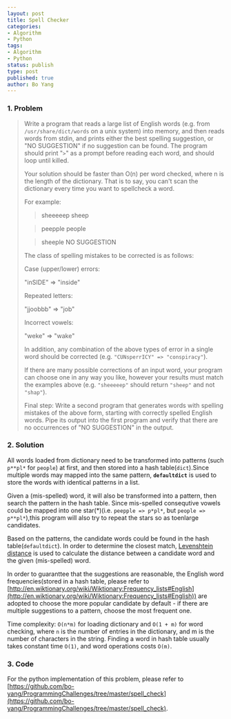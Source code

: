 ```yaml
---
layout: post
title: Spell Checker
categories: 
- Algorithm
- Python
tags:
- Algorithm
- Python
status: publish
type: post
published: true
author: Bo Yang
---
```


### 1. Problem

>Write a program that reads a large list of English words (e.g. from `/usr/share/dict/words` on a unix system) into memory, and then reads words from stdin, and prints either the best spelling suggestion, or "NO SUGGESTION" if no suggestion can be found. The program should print "`>`" as a prompt before reading each word, and should loop until killed.
>
>Your solution should be faster than O(n) per word checked, where n is the length of the dictionary. That is to say, you can't scan the dictionary every time you want to spellcheck a word.
>
>For example:
>
>	>sheeeeep
>	sheep
>
>	>peepple
>	people
>
>	>sheeple
>	NO SUGGESTION
> 
>The class of spelling mistakes to be corrected is as follows:
>
>Case (upper/lower) errors:
>
>	"inSIDE" => "inside"
>
>Repeated letters:
>
>	"jjoobbb" => "job"
>
>Incorrect vowels:
>
>	"weke" => "wake"
>
>In addition, any combination of the above types of error in a single word should be corrected (e.g. `"CUNsperrICY" => "conspiracy"`).
>
>If there are many possible corrections of an input word, your program can choose one in any way you like, however your results must match the examples above (e.g. `"sheeeeep"` should return `"sheep"` and not `"shap"`).
>
>Final step: Write a second program that generates words with spelling mistakes of the above form, starting with correctly spelled English words. Pipe its output into the first program and verify that there are no occurrences of "NO SUGGESTION" in the output.

### 2. Solution

All words loaded from dictionary need to be transformed into patterns (such `p**pl*` for `people`) at first, and then stored into a hash table(`dict`).Since multiple words may mapped into the same pattern, **`defaultdict`** is used to store the words with identical patterns in a list. 

Given a (mis-spelled) word, it will also be transformed into a pattern, then search the pattern in the hash table. Since mis-spelled consequtive vowels could be mapped into one star(*)(i.e. `peepple => p*pl*`, but `people => p**pl*`),this program will also try to repeat the stars so as toenlarge candidates.

Based on the patterns, the candidate words could be found in the hash table(`defaultdict`). In order to determine the closest match, [Levenshtein distance](http://en.wikipedia.org/wiki/Levenshtein_distance) is used to calculate the distance between a candidate word and the given (mis-spelled) word. 

In order to guaranttee that the suggestions are reasonable, the English word frequencies(stored in a hash table, please refer to [http://en.wiktionary.org/wiki/Wiktionary:Frequency_lists#English](http://en.wiktionary.org/wiki/Wiktionary:Frequency_lists#English)) are adopted to choose the more popular candidate by default - if there are multiple suggestions to a pattern, choose the most frequent one.

Time complexity: `O(n*m)` for loading dictionary and `O(1 + m)` for word checking, where `n` is the number of entries in the dictionary, and m is the number of characters in the string. Finding a word in hash table usually takes constant time `O(1)`, and word operations costs `O(m)`.

### 3. Code

For the python implementation of this problem, please refer to [https://github.com/bo-yang/ProgrammingChallenges/tree/master/spell_check](https://github.com/bo-yang/ProgrammingChallenges/tree/master/spell_check).
